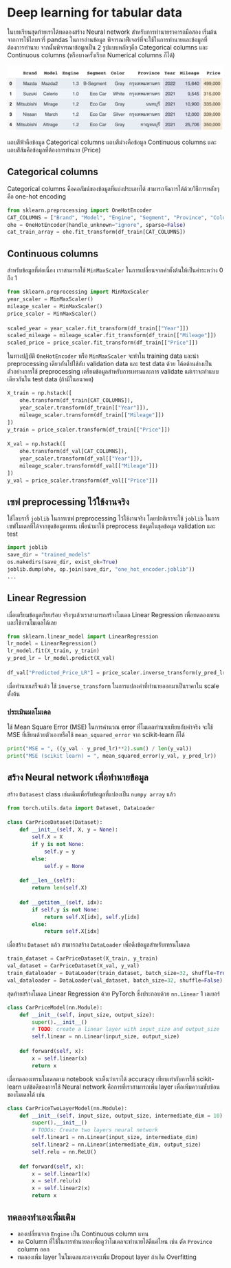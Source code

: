 # Deep learning for tabular data

ในบทเรียนสุดท้ายเราได้ทดลองสร้าง Neural network สำหรับการทำนายราคารถมือสอง
เริ่มต้นจากการใช้ไลบรารี่ pandas ในการอ่านข้อมูล พิจารณาฟีเจอร์ที่จะใช้ในการทำนายและข้อมูลที่ต้องการทำนาย
จากนั้นพิจารณาข้อมูลเป็น 2 รูปแบบหลักๆคือ Categorical columns
และ Continuous columns (หรือบางครั้งเรียก Numerical columns ก็ได้)

![Cat_Cont](images/cat_cont_columns.png)

แถบสีฟ้าคือข้อมูล Categorical columns แถบสีม่วงคือข้อมูล Continuous columns
และแถบสีส้มคือข้อมูลที่ต้องการทำนาย (Price)

## Categorical columns

Categorical columns คือคอลัมน์ของข้อมูลที่แบ่งประเภทได้ สามารถจัดการได้ด้วยวิธีการหลักๆคือ one-hot encoding

```py
from sklearn.preprocessing import OneHotEncoder
CAT_COLUMNS = ["Brand", "Model", "Engine", "Segment", "Province", "Color"]
ohe = OneHotEncoder(handle_unknown="ignore", sparse=False)
cat_train_array = ohe.fit_transform(df_train[CAT_COLUMNS])
```

## Continuous columns

สำหรับข้อมูลที่ต่อเนื่อง เราสามารถใช้ `MinMaxScaler` ในการเปลี่ยนจากค่าตั้งต้นให้เป็นค่าระหว่าง 0 ถึง 1

```py
from sklearn.preprocessing import MinMaxScaler
year_scaler = MinMaxScaler()
mileage_scaler = MinMaxScaler()
price_scaler = MinMaxScaler()

scaled_year = year_scaler.fit_transform(df_train[["Year"]])
scaled_mileage = mileage_scaler.fit_transform(df_train[["Mileage"]])
scaled_price = price_scaler.fit_transform(df_train[["Price"]])
```

ในทางปฏิบัติ `OneHotEncoder` หรือ `MinMaxScaler` จะทำใน training data และนำ preprocessing
เดียวกันไปใช้กับ validation data และ test data ด้วย โค้ดด้านล่างเป็นตัวอย่างการใช้ preprocessing
เตรียมข้อมูลสำหรับการเทรนและการ validate แต่เราจะทำแบบเดียวกันใน test data (ถ้ามีในอนาคต)

```py
X_train = np.hstack([
    ohe.transform(df_train[CAT_COLUMNS]),
    year_scaler.transform(df_train[["Year"]]),
    mileage_scaler.transform(df_train[["Mileage"]])
])
y_train = price_scaler.transform(df_train[["Price"]])

X_val = np.hstack([
    ohe.transform(df_val[CAT_COLUMNS]),
    year_scaler.transform(df_val[["Year"]]),
    mileage_scaler.transform(df_val[["Mileage"]])
])
y_val = price_scaler.transform(df_val[["Price"]])
```

## เซฟ preprocessing ไว้ใช้งานจริง

ใช้ไลบรารี่ `joblib` ในการเซฟ preprocessing ไว้ใช้งานจริง โดยปกติเราจะใช้ `joblib`
ในการเซฟโมเดลที่ได้จากชุดข้อมูลเทรน เพื่อนำมาใช้ preprocess ข้อมูลในชุดข้อมูล validation และ test

```py
import joblib
save_dir = "trained_models"
os.makedirs(save_dir, exist_ok=True)
joblib.dump(ohe, op.join(save_dir, "one_hot_encoder.joblib"))
...
```

## Linear Regression

เมื่อเตรียมข้อมูลเรียบร้อย จริงๆแล้วเราสามารถสร้างโมเดล Linear Regression เพื่อทดลองเทรนและใช้งานโมเดลได้เลย

```py
from sklearn.linear_model import LinearRegression
lr_model = LinearRegression()
lr_model.fit(X_train, y_train)
y_pred_lr = lr_model.predict(X_val)

df_val["Predicted_Price_LR"] = price_scaler.inverse_transform(y_pred_lr).ravel()
```

เมื่อทำนายเสร็จแล้ว ใช้ `inverse_transform` ในการแปลงค่าที่ทำนายออกมาเป็นราคาใน scale ตั้งต้น

### ประเมินผลโมเดล

ใช้ Mean Square Error (MSE) ในการคำนวณ error ที่โมเดลทำนายเทียบกับค่าจริง จะใช้ MSE
ที่เขียนด้วยตัวเองหรือใช้ `mean_squared_error` จาก scikit-learn ก็ได้

```py
print("MSE = ", ((y_val - y_pred_lr)**2).sum() / len(y_val))
print("MSE (scikit learn) = ", mean_squared_error(y_val, y_pred_lr))
```

## สร้าง Neural network เพื่อทำนายข้อมูล

สร้าง `Datasest` class เช่นเดิมเพื่อรับข้อมูลที่แปลงเป็น `numpy array` แล้ว

```py
from torch.utils.data import Dataset, DataLoader

class CarPriceDataset(Dataset):
    def __init__(self, X, y = None):
        self.X = X
        if y is not None:
            self.y = y
        else:
            self.y = None

    def __len__(self):
        return len(self.X)

    def __getitem__(self, idx):
        if self.y is not None:
            return self.X[idx], self.y[idx]
        else:
            return self.X[idx]
```

เมื่อสร้าง `Dataset` แล้ว สามารถสร้าง `DataLoader` เพื่อดึงข้อมูลสำหรับเทรนโมเดล

```py
train_dataset = CarPriceDataset(X_train, y_train)
val_dataset = CarPriceDataset(X_val, y_val)
train_dataloader = DataLoader(train_dataset, batch_size=32, shuffle=True)
val_dataloader = DataLoader(val_dataset, batch_size=32, shuffle=False)
```

สุดท้ายสร้างโมเดล Linear Regression ด้วย PyTorch ซึ่งประกอบด้วย `nn.Linear` 1 เลเยอร์

```py
class CarPriceModel(nn.Module):
    def __init__(self, input_size, output_size):
        super().__init__()
        # TODO: create a linear layer with input_size and output_size
        self.linear = nn.Linear(input_size, output_size)

    def forward(self, x):
        x = self.linear(x)
        return x
```

เมื่อทดลองเทรนโมเดลตาม notebook จะเห็นว่าเราได้ accuracy เทียบเท่ากับการใช้ scikit-learn
แต่ข้อดีของการใช้ Neural network คือการที่เราสามารถเพิ่ม layer เพื่อเพิ่มความซับซ้อนของโมเดลได้ เช่น

```py
class CarPriceTwoLayerModel(nn.Module):
    def __init__(self, input_size, output_size, intermediate_dim = 10):
        super().__init__()
        # TODOs: Create two layers neural network
        self.linear1 = nn.Linear(input_size, intermediate_dim)
        self.linear2 = nn.Linear(intermediate_dim, output_size)
        self.relu = nn.ReLU()

    def forward(self, x):
        x = self.linear1(x)
        x = self.relu(x)
        x = self.linear2(x)
        return x
```

## ทดลองทำเองเพิ่มเติม

- ลองเปลี่ยนจาก `Engine` เป็น Continuous column แทน
- ลด Column ที่ใช้ในการทำนายลงเพื่อดูว่าโมเดลจะทำนายได้ดีแค่ไหน เช่น ตัด `Province` column ออก
- ทดลองเพิ่ม layer ในโมเดลและอาจจะเพิ่ม Dropout layer ถ้าเกิด Overfitting
